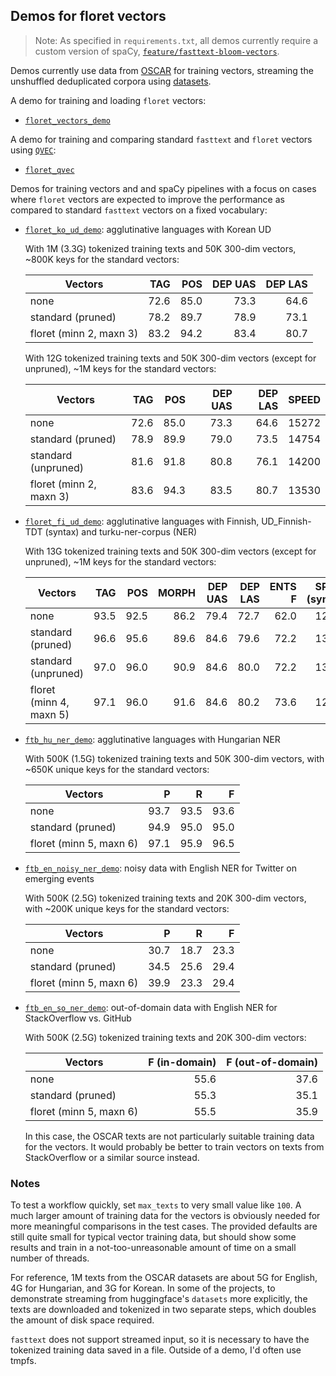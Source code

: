 ## Demos for floret vectors

> Note: As specified in `requirements.txt`, all demos currently require
> a custom version of spaCy, [`feature/fasttext-bloom-vectors`](https://github.com/adrianeboyd/spaCy/tree/feature/fasttext-bloom-vectors).

Demos currently use data from [OSCAR](https://oscar-corpus.com) for
training vectors, streaming the unshuffled deduplicated corpora using
[datasets](https://huggingface.co/docs/datasets/).

A demo for training and loading `floret` vectors:

- [`floret_vectors_demo`](floret_vectors_demo)

A demo for training and comparing standard `fasttext` and `floret`
vectors using [`QVEC`](https://github.com/ytsvetko/qvec):

- [`floret_qvec`](floret_qvec)

Demos for training vectors and and spaCy pipelines with a focus on cases where
`floret` vectors are expected to improve the performance as compared to
standard `fasttext` vectors on a fixed vocabulary:

- [`floret_ko_ud_demo`](floret_ko_ud_demo): agglutinative languages with Korean UD

  With 1M (3.3G) tokenized training texts and 50K 300-dim vectors, ~800K
  keys for the standard vectors:

  | Vectors                 |  TAG |  POS | DEP UAS | DEP LAS |
  | ----------------------- | ---: | ---: | ------: | ------: |
  | none                    | 72.6 | 85.0 |    73.3 |    64.6 |
  | standard (pruned)       | 78.2 | 89.7 |    78.9 |    73.1 |
  | floret (minn 2, maxn 3) | 83.2 | 94.2 |    83.4 |    80.7 |

  With 12G tokenized training texts and 50K 300-dim vectors (except for
  unpruned), ~1M keys for the standard vectors:

  | Vectors                 |  TAG |  POS | DEP UAS | DEP LAS | SPEED |
  | ----------------------- | ---: | ---: | ------: | ------: | ----: |
  | none                    | 72.6 | 85.0 |    73.3 |    64.6 | 15272 |
  | standard (pruned)       | 78.9 | 89.9 |    79.0 |    73.5 | 14754 |
  | standard (unpruned)     | 81.6 | 91.8 |    80.8 |    76.1 | 14200 |
  | floret (minn 2, maxn 3) | 83.6 | 94.3 |    83.5 |    80.7 | 13530 |

- [`floret_fi_ud_demo`](floret_fi_ud_demo): agglutinative languages with
  Finnish, UD_Finnish-TDT (syntax) and turku-ner-corpus (NER)

  With 13G tokenized training texts and 50K 300-dim vectors (except for
  unpruned), ~1M keys for the standard vectors:

  | Vectors                 |  TAG |  POS | MORPH | DEP UAS | DEP LAS | ENTS F | SPEED (syntax) |
  | ----------------------- | ---: | ---: | ----: | ------: | ------: | -----: | -------------: |
  | none                    | 93.5 | 92.5 |  86.2 |    79.4 |    72.7 |   62.0 |          12693 |
  | standard (pruned)       | 96.6 | 95.6 |  89.6 |    84.6 |    79.6 |   72.2 |          13407 |
  | standard (unpruned)     | 97.0 | 96.0 |  90.9 |    84.6 |    80.0 |   72.2 |          13269 |
  | floret (minn 4, maxn 5) | 97.1 | 96.0 |  91.6 |    84.6 |    80.2 |   73.6 |          12044 |

- [`ftb_hu_ner_demo`](ftb_hu_ner_demo): agglutinative
  languages with Hungarian NER

  With 500K (1.5G) tokenized training texts and 50K 300-dim vectors, with
  ~650K unique keys for the standard vectors:

  | Vectors                 |    P |    R |    F |
  | ----------------------- | ---: | ---: | ---: |
  | none                    | 93.7 | 93.5 | 93.6 |
  | standard (pruned)       | 94.9 | 95.0 | 95.0 |
  | floret (minn 5, maxn 6) | 97.1 | 95.9 | 96.5 |

- [`ftb_en_noisy_ner_demo`](ftb_en_noisy_ner_demo): noisy
  data with English NER for Twitter on emerging events

  With 500K (2.5G) tokenized training texts and 20K 300-dim vectors, with
  ~200K unique keys for the standard vectors:

  | Vectors                 |    P |    R |    F |
  | ----------------------- | ---: | ---: | ---: |
  | none                    | 30.7 | 18.7 | 23.3 |
  | standard (pruned)       | 34.5 | 25.6 | 29.4 |
  | floret (minn 5, maxn 6) | 39.9 | 23.3 | 29.4 |

- [`ftb_en_so_ner_demo`](ftb_en_so_ner_demo):
  out-of-domain data with English NER for StackOverflow vs. GitHub

  With 500K (2.5G) tokenized training texts and 20K 300-dim vectors:

  | Vectors                 | F (in-domain) | F (out-of-domain) |
  | ----------------------- | ------------: | ----------------: |
  | none                    |          55.6 |              37.6 |
  | standard (pruned)       |          55.3 |              35.1 |
  | floret (minn 5, maxn 6) |          55.5 |              35.9 |

  In this case, the OSCAR texts are not particularly suitable training
  data for the vectors. It would probably be better to train vectors on
  texts from StackOverflow or a similar source instead.

### Notes

To test a workflow quickly, set `max_texts` to very small value like
`100`. A much larger amount of training data for the vectors is
obviously needed for more meaningful comparisons in the test cases. The
provided defaults are still quite small for typical vector training
data, but should show some results and train in a not-too-unreasonable
amount of time on a small number of threads.

For reference, 1M texts from the OSCAR datasets are about 5G for
English, 4G for Hungarian, and 3G for Korean. In some of the projects,
to demonstrate streaming from huggingface's `datasets` more explicitly,
the texts are downloaded and tokenized in two separate steps, which
doubles the amount of disk space required.

`fasttext` does not support streamed input, so it is necessary to have
the tokenized training data saved in a file. Outside of a demo, I'd
often use tmpfs.
